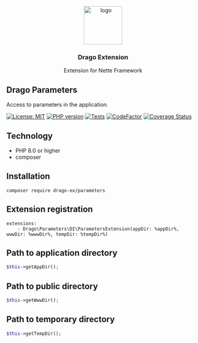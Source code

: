 <p align="center">
  <img src="https://avatars0.githubusercontent.com/u/11717487?s=400&u=40ecb522587ebbcfe67801ccb6f11497b259f84b&v=4" width="100" alt="logo">
</p>

<h3 align="center">Drago Extension</h3>
<p align="center">Extension for Nette Framework</p>

## Drago Parameters
Access to parameters in the application.

[![License: MIT](https://img.shields.io/badge/License-MIT-yellow.svg)](https://raw.githubusercontent.com/drago-ex/parameters/master/license.md)
[![PHP version](https://badge.fury.io/ph/drago-ex%2Fparameters.svg)](https://badge.fury.io/ph/drago-ex%2Fparameters)
[![Tests](https://github.com/drago-ex/parameters/actions/workflows/tests.yml/badge.svg)](https://github.com/drago-ex/parameters/actions/workflows/tests.yml)
[![CodeFactor](https://www.codefactor.io/repository/github/drago-ex/parameters/badge)](https://www.codefactor.io/repository/github/drago-ex/parameters)
[![Coverage Status](https://coveralls.io/repos/github/drago-ex/parameters/badge.svg?branch=master)](https://coveralls.io/github/drago-ex/parameters?branch=master)

## Technology
- PHP 8.0 or higher
- composer

## Installation
```
composer require drago-ex/parameters
```

## Extension registration
```neon
extensions:
	- Drago\Parameters\DI\ParametersExtension(appDir: %appDir%, wwwDir: %wwwDir%, tempDir: %tempDir%)
```

## Path to application directory
```php
$this->getAppDir();
```

## Path to public directory
```php
$this->getWwwDir();
```

## Path to temporary directory
```php
$this->getTempDir();
```
